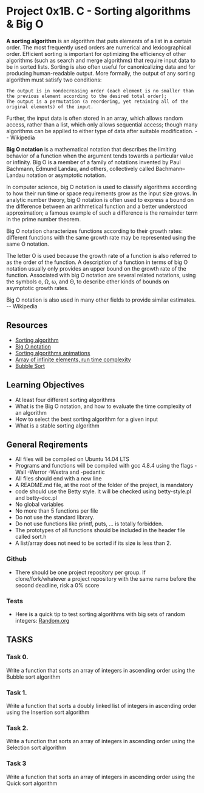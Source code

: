 # Project 0x1B. C - Sorting algorithms & Big O

**A sorting algorithm** is an algorithm that puts elements of a list in a certain order. The most frequently used orders are numerical and lexicographical order. Efficient sorting is important for optimizing the efficiency of other algorithms (such as search and merge algorithms) that require input data to be in sorted lists. Sorting is also often useful for canonicalizing data and for producing human-readable output. More formally, the output of any sorting algorithm must satisfy two conditions:

    The output is in nondecreasing order (each element is no smaller than the previous element according to the desired total order);
    The output is a permutation (a reordering, yet retaining all of the original elements) of the input.

Further, the input data is often stored in an array, which allows random access, rather than a list, which only allows sequential access; though many algorithms can be applied to either type of data after suitable modification. -- Wikipedia

**Big O notation** is a mathematical notation that describes the limiting behavior of a function when the argument tends towards a particular value or infinity. Big O is a member of a family of notations invented by Paul Bachmann, Edmund Landau, and others, collectively called Bachmann–Landau notation or asymptotic notation.

In computer science, big O notation is used to classify algorithms according to how their run time or space requirements grow as the input size grows. In analytic number theory, big O notation is often used to express a bound on the difference between an arithmetical function and a better understood approximation; a famous example of such a difference is the remainder term in the prime number theorem.

Big O notation characterizes functions according to their growth rates: different functions with the same growth rate may be represented using the same O notation.

The letter O is used because the growth rate of a function is also referred to as the order of the function. A description of a function in terms of big O notation usually only provides an upper bound on the growth rate of the function. Associated with big O notation are several related notations, using the symbols o, Ω, ω, and Θ, to describe other kinds of bounds on asymptotic growth rates.

Big O notation is also used in many other fields to provide similar estimates. -- Wikipedia


## Resources

* [Sorting algorithm](https://en.wikipedia.org/wiki/Sorting_algorithm)
* [Big O notation](https://stackoverflow.com/questions/487258/what-is-a-plain-english-explanation-of-big-o-notation)
* [Sorting algorithms animations](https://www.toptal.com/developers/sorting-algorithms)
* [Array of infinite elements, run time complexity](https://www.quora.com/In-an-array-of-infinite-elements-what-is-the-run-time-complexity-of-finding-an-nth-item-in-the-array)
* [Bubble Sort](https://www.geeksforgeeks.org/bubble-sort/)

## Learning Objectives

* At least four different sorting algorithms
* What is the Big O notation, and how to evaluate the time complexity of an algorithm
* How to select the best sorting algorithm for a given input
* What is a stable sorting algorithm

## General Reqirements 

* All files will be compiled on Ubuntu 14.04 LTS
* Programs and functions will be compiled with gcc 4.8.4 using the flags -Wall -Werror -Wextra and -pedantic
* All files should end with a new line
* A README.md file, at the root of the folder of the project, is mandatory
* code should use the Betty style. It will be checked using betty-style.pl and betty-doc.pl
* No global variables
* No more than 5 functions per file
* Do not use the standard library. 
* Do not use functions like printf, puts, … is totally forbidden.
* The prototypes of all functions should be included in the header file called sort.h
* A list/array does not need to be sorted if its size is less than 2.

### Github

* There should be one project repository per group. If clone/fork/whatever a project repository with the same name before the second deadline, risk a 0% score

### Tests

* Here is a quick tip to test sorting algorithms with big sets of random integers: [Random.org](https://www.random.org/integer-sets/)


## TASKS    

### Task 0.
Write a function that sorts an array of integers in ascending order using the Bubble sort algorithm

### Task 1.
Write a function that sorts a doubly linked list of integers in ascending order using the Insertion sort algorithm

### Task 2.
Write a function that sorts an array of integers in ascending order using the Selection sort algorithm

### Task 3
Write a function that sorts an array of integers in ascending order using the Quick sort algorithm



